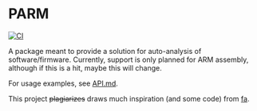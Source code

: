 # PARM

[![CI](https://github.com/chananele/parm/actions/workflows/ci.yml/badge.svg)](https://github.com/chananele/parm/actions/workflows/ci.yml)

A package meant to provide a solution for auto-analysis of software/firmware.
Currently, support is only planned for ARM assembly, although if this is a hit, maybe 
this will change.

For usage examples, see [API.md](docs/API.md).

This project ~~plagiarizes~~ draws much inspiration (and some code) from [fa](https://github.com/doronz88/fa). 
